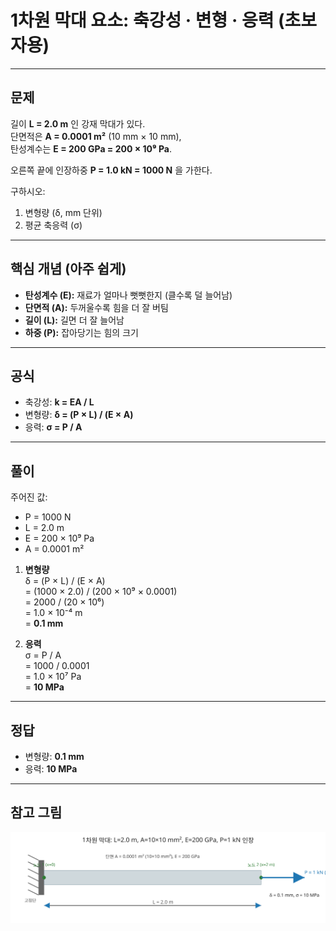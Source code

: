 # 1차원 막대 요소: 축강성 · 변형 · 응력 (초보자용)

---

## 문제

길이 **L = 2.0 m** 인 강재 막대가 있다.  
단면적은 **A = 0.0001 m²** (10 mm × 10 mm),  
탄성계수는 **E = 200 GPa = 200 × 10⁹ Pa**.  

오른쪽 끝에 인장하중 **P = 1.0 kN = 1000 N** 을 가한다.  

구하시오:
1. 변형량 (δ, mm 단위)  
2. 평균 축응력 (σ)

---

## 핵심 개념 (아주 쉽게)

- **탄성계수 (E):** 재료가 얼마나 뻣뻣한지 (클수록 덜 늘어남)  
- **단면적 (A):** 두꺼울수록 힘을 더 잘 버팀  
- **길이 (L):** 길면 더 잘 늘어남  
- **하중 (P):** 잡아당기는 힘의 크기  

---

## 공식

- 축강성: **k = EA / L**  
- 변형량: **δ = (P × L) / (E × A)**  
- 응력: **σ = P / A**

---

## 풀이

주어진 값:  
- P = 1000 N  
- L = 2.0 m  
- E = 200 × 10⁹ Pa  
- A = 0.0001 m²  

1. **변형량**  
   δ = (P × L) / (E × A)  
   = (1000 × 2.0) / (200 × 10⁹ × 0.0001)  
   = 2000 / (20 × 10⁶)  
   = 1.0 × 10⁻⁴ m  
   = **0.1 mm**

2. **응력**  
   σ = P / A  
   = 1000 / 0.0001  
   = 1.0 × 10⁷ Pa  
   = **10 MPa**

---

## 정답

- 변형량: **0.1 mm**  
- 응력: **10 MPa**

---

## 참고 그림

![2 m bar with 1 kN tension](img/bar_1d.svg)